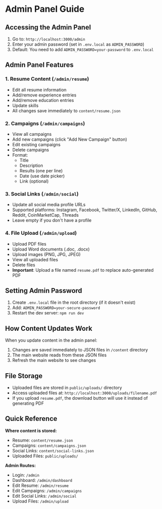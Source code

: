 # Admin Panel Guide

## Accessing the Admin Panel

1. Go to: `http://localhost:3000/admin`
2. Enter your admin password (set in `.env.local` as `ADMIN_PASSWORD`)
3. Default: You need to add `ADMIN_PASSWORD=your-password` to `.env.local`

## Admin Panel Features

### 1. **Resume Content** (`/admin/resume`)
- Edit all resume information
- Add/remove experience entries
- Add/remove education entries
- Update skills
- All changes save immediately to `content/resume.json`

### 2. **Campaigns** (`/admin/campaigns`)
- View all campaigns
- Add new campaigns (click "Add New Campaign" button)
- Edit existing campaigns
- Delete campaigns
- Format:
  - Title
  - Description
  - Results (one per line)
  - Date (use date picker)
  - Link (optional)

### 3. **Social Links** (`/admin/social`)
- Update all social media profile URLs
- Supported platforms: Instagram, Facebook, Twitter/X, LinkedIn, GitHub, Reddit, CoinMarketCap, Threads
- Leave empty if you don't have a profile

### 4. **File Upload** (`/admin/upload`)
- Upload PDF files
- Upload Word documents (.doc, .docx)
- Upload images (PNG, JPG, JPEG)
- View all uploaded files
- Delete files
- **Important**: Upload a file named `resume.pdf` to replace auto-generated PDF

## Setting Admin Password

1. Create `.env.local` file in the root directory (if it doesn't exist)
2. Add: `ADMIN_PASSWORD=your-secure-password`
3. Restart the dev server: `npm run dev`

## How Content Updates Work

When you update content in the admin panel:
1. Changes are saved immediately to JSON files in `/content` directory
2. The main website reads from these JSON files
3. Refresh the main website to see changes

## File Storage

- Uploaded files are stored in `public/uploads/` directory
- Access uploaded files at: `http://localhost:3000/uploads/filename.pdf`
- If you upload `resume.pdf`, the download button will use it instead of generating PDF

## Quick Reference

**Where content is stored:**
- Resume: `content/resume.json`
- Campaigns: `content/campaigns.json`
- Social Links: `content/social-links.json`
- Uploaded Files: `public/uploads/`

**Admin Routes:**
- Login: `/admin`
- Dashboard: `/admin/dashboard`
- Edit Resume: `/admin/resume`
- Edit Campaigns: `/admin/campaigns`
- Edit Social Links: `/admin/social`
- Upload Files: `/admin/upload`

